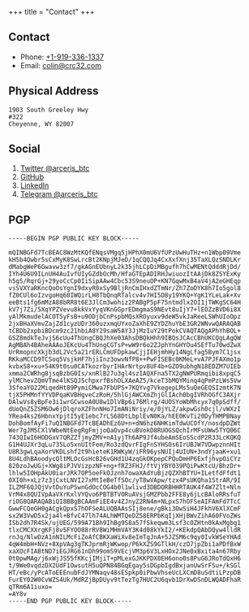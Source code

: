 +++
title = "Contact"
+++

## Contact
* Phone: [+1-919-336-1337](tel:+19193361337)
* Email: [colin@crc32.com](mailto:colin@crc32.com)

## Physical Address
    1903 South Greeley Hwy   
    #322
    Cheyenne, WY 82007


## Social
1. [Twitter @arceris_btc](https://twitter.com/arceris_btc)
2. [GitHub](https://github.com/crc32)
3. [LinkedIn](https://www.linkedin.com/in/crc32/)
4. [Telegram @arceris_btc](https://t.me/arceris_btc)

## PGP

	-----BEGIN PGP PUBLIC KEY BLOCK-----

	mQINBGFd7TcBEAC8WzMtKQfENqsVMgq5jHPhX0mU6VfUPzUwHuTHz+n1Wbp09Vme
	kH5b4Qwbr5sCxMyK8SwLrcBt2KNpjMJeD/1qCQQJq4CxXxfXnj35TaXLQzSNDLKr
	dMabgWeP6Gwavw3zf7/gkAGnEUbnyL2k35jhLCpDiMBgufh7hCwMENtQdddRjDd/
	IYh4U6U9ILnUH4AuIvfUIyGZdbOcMh/HfaGTEpADIRHJwiuozItAAjDk8ZSYExKy
	h5gS/RqrGj+29yoCcCp0IiSipAAw4Cbc53S9neuOP+KN7GqwMxB4aV4jA2eGHEqp
	vsSVXYaRKncQoOsYgnI9dxyR0xSy9BljRnCmIHxdZTmNr/Zh7ZoDYK8h7Io5gol8
	fZ0CUl6oIzvgoHq60IWQirLH8TbQnqRTalcv4v7HI5D8y19YKQ+YgK1YLeLak+Xv
	eeBts1fg6mMzA88bRR8t6E3JlCm3wohiz2PABgP5pF75ntmdlx2OI1jTWKgSC64H
	kV7j7Zi/5XqYPZVevu8kkVxYyqVKnGGprEDmgmaS9NEvt8uIjY7+lEOZzBVD6i8X
	yAlMkmudelACOT5yFsB+u9ODjbCnPspbMQsXROyuxv9deW5vkJaReeLSWhUIoOpz
	2jxBHaXVmvZajZd1cyzUDr360uzxmqUYxoZaXhE9ZYDZhuYbE3GR2WNvwQARAQAB
	tCBDb2xpbiBDcm9zc21hbiA8Y29saW5AY3JjMzIuY29tPokCVAQTAQgAPhYhBOL+
	GSZ8mdkTeJvjS6cUu4ThUngCBQJhXe03AhsDBQkHhh9IBQsJCAcCBhUKCQgLAgQW
	AgMBAh4BAheAAAoJEKcUu4ThUngCGTsP+wW9r6o2ZJphYnGHYOu4SEfTu70wdZwX
	UrRmopncXkjb3dL2Vc5a21rERLCmUFDpkawCjjIEHjmhHy14NgLfag5Bym7C1jsx
	RKkaMCCD9TCSoq5VsjkHF7hjiInz3owvNfP8++PwFISEBc0KMeL+vA7PJFAXmo1p
	kvbx58+xu+54K9t0su0CATkozrbyrIHArNrtpv8UF4b+GZO9ubhgN18EDZM7UIEb
	xmma2CWRhg8jsqBzbG0Is/xnRlB27u3gl4szIAQXFna5TX2gNWPURmqibi8xpqC5
	ylMChevZQmVTme4lKSQJ5chpxrfBshOLXAeAZ5/kceT3bMQYMinq4qPmPzLWs5Vw
	3SfeaYO22MiqedHt89PymiCMwa7FbUPS+7KQYvg7VkegepLMs5uQeGEQSIzmtK7N
	tjX5PHMnfYYVDPqaKVBHgveCzRoH/5hlGjAWCXmZhjGlIAch0bgIVRhOGfC3AXjr
	DAlwVs8yBpFe3i1wrGCwsoA0U8w1DlVBp6i76Mlrg/4UOSYoWbMhcyx7q0pSdff/
	dUoQnZ5ZSM6Ow6jDlqroXZFhnNHo7ImANiNriy/e/0jYLZ/akpwGsh0cjl/vWXzI
	YRea4ks26HbnxYpjtI5yE1ebc7rLS68DtLbplEvN0Ka/hEE0KvTi20DyTHMPBNay
	DohBomfAyFi7uQINBGFd7TcBEADhEz6U+n+dN6hz6NHKimTdwUCOfY/nosdpDZWt
	Wer7gJM5CXlVWbeNtEegRgFmjjoQaOvp4cuBVokD8RUOGSQchIrMFsUWw5TYQ06C
	743QIwI6HODGxV7QRZZfjmyZMV+nA1yjTh6AP9Jf4ubeAmSEoSScdP2R33LcKQKQ
	G1H4UJXr3qLu735Lo5xnUItFem/Ro3zdQvrFIgFnSYHSOs6IrUBJW7VDwpznnHIt
	U8R3gwLqaXorVKDLshf2t9hieteK1RWKyW/iFR96ysNUIj4UIUN+3ndYjaaK+xu1
	8U4LdhBAoodycQltMLOcGsHcB26vGHd1U4zqGkOKpepCPQuDmHP6ExfjhvpOiCYz
	820zoJwUGj+XWg8iPJVVizpzNF+ng+fRZ3FHJ/ftVjYBY039PQiPwKtcU/BhzDr+
	lhlw5IOHpAkU0iarJRk7OP5oeFkOJznh7owaXAdYuBjzQZXhBTYU+ILetfdFfdt1
	0XI0h+xLz7z3jCxtLNVI27xMtIeBeTfSOc/yT8wVApw/tzx4PsUKQha1StrAR/9I
	ILZMF6QJQjVvtDuYuPSwnGdOcCOG4b0l1wlivd3DBDORBHHRTAUK4f4W7Zlt+Nln
	VrM4x8QUIVpAaVXrKxlVYQvo6PBTBTVORuAVsjGMZPbb2FFE8y6jLcBAloRRsfuT
	riOG8QARAQABiQI8BBgBCAAmFiEE4v4ZJnyZ2RN4m+NLpxS7hOFSeAIFAmFd7TcC
	GwwFCQeGH0gACgkQpxS7hOFSeALUQBAAsSIj8ene/gBki3OwSiH4JFkhV6XlXCmF
	sx2W3VwD5x2ja4l+BfvC47lh74ALhWMTQeDZ58ERPbKqIjXHjBWvZihA60FVoZWs
	ISb2dh7R4Sk/ujUEG/599A71Bh9IhBg9S8a57fSkeqwm3Lsf3cOZHtn0kAxMgbg1
	tlxCMCXXrgKFj8v5FYOO88rRV8WiMHmVAY3K4d08kYkI2/+KEkdpQAbDQyw4lldR
	rnJq/NlwOzA1nNILMcFiZoAfCBKXaWiXv8eImTgJnA+5JZSM6c9qy0IvkWSeYHAd
	4qW4mbH+NVz+8XpVAg3gTKJprmRjWKwop/P6kXZS9GTlkH/czO7jpZbi1aPDfBxW
	xaXOcFIABtND7iEGJRG61nDh99omS9VEcjVM3p6V3LxHOx2JNe0xBxita4n67Rby
	0t0pwMAg/j6xWjJS55fKKcjIMjiT+pMLexGJKKPDX0EH6ono0s8PuG6JRoTdQxH6
	t/9We0vqdzDX2UdF1OwsutH5uQPN84BGqEgay5sDGpbIgdBxjanUwSrFSu+/kSGl
	HT/eBc/yPcAToEEEnubFdJYMNaqv48sESpkp0iPbwVhseUcLXCmD8uSdtiLPzpDB
	FurEY02W0CvWZS4Uk/MdRZjBpDUyv9tTezTg7HUC2U6qvb1DrXwDSnDLWQADFhaR
	qTRm6A1iuxo=
	=AY8v
	-----END PGP PUBLIC KEY BLOCK-----

